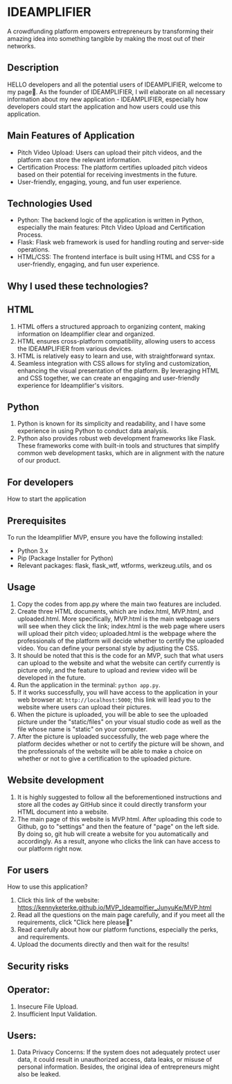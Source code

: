 # IDEAMPLIFIER
A crowdfunding platform empowers entrepreneurs by transforming their amazing idea into something tangible by making the most out of their networks.

## Description
HELLO developers and all the  potential users of IDEAMPLIFIER, welcome to my page🤍. As the founder of IDEAMPLIFIER, I will elaborate on all necessary information about my new application - IDEAMPLIFIER, especially how developers could start the application and how users could use this application.

## Main Features of Application
- Pitch Video Upload: Users can upload their pitch videos, and the platform can store the relevant information.
- Certification Process: The platform certifies uploaded pitch videos based on their potential for receiving investments in the future.
- User-friendly, engaging, young, and fun user experience.

## Technologies Used
- Python: The backend logic of the application is written in Python, especially the main features:  Pitch Video Upload and Certification Process.
- Flask: Flask web framework is used for handling routing and server-side operations.
- HTML/CSS: The frontend interface is built using HTML and CSS for a user-friendly, engaging, and fun user experience.

## Why I used these technologies?

## HTML
1. HTML offers a structured approach to organizing content, making information on Ideamplifier clear and organized.
2. HTML ensures cross-platform compatibility, allowing users to access the IDEAMPLIFIER from various devices.
3. HTML is relatively easy to learn and use, with straightforward syntax.
4. Seamless integration with CSS allows for styling and customization, enhancing the visual presentation of the platform. By leveraging HTML and CSS together, we can create an engaging and user-friendly experience for Ideamplifier's visitors.

## Python
1. Python is known for its simplicity and readability, and I have some experience in using Python to conduct data analysis.
2. Python also provides robust web development frameworks like Flask. These frameworks come with built-in tools and structures that simplify common web development tasks, which are in alignment with the nature of our product.

## For developers
How to start the application

## Prerequisites
To run the Ideamplifier MVP, ensure you have the following installed:

- Python 3.x
- Pip (Package Installer for Python)
- Relevant packages: flask, flask_wtf, wtforms, werkzeug.utils, and os

## Usage

1. Copy the codes from app.py where the main two features are included.
3. Create three HTML documents, which are index.html, MVP.html, and uploaded.html. More specifically, MVP.html is the main webpage users will see when they click the link; index.html is the web page where users will upload their pitch video; uploaded.html is the webpage where the professionals of the platform will decide whether to certify the uploaded video. You can define your personal style by adjusting the CSS.
4. It should be noted that this is the code for an MVP, such that what users can upload to the website and what the website can certify currently is picture only, and the feature to upload and review video will be developed in the future.
5. Run the application in the terminal: `python app.py`.
6. If it works successfully, you will have access to the application in your web browser at: `http://localhost:5000`; this link will lead you to the website where users can upload their pictures.
7. When the picture is uploaded, you will be able to see the uploaded picture under the "static/files" on your visual studio code as well as the file whose name is "static" on your computer.
8. After the picture is uploaded successfully, the web page where the platform decides whether or not to certify the picture will be shown, and the professionals of the website will be able to make a choice on whether or not to give a certification to the uploaded picture.

## Website development
1. It is highly suggested to follow all the beforementioned instructions and store all the codes ay GitHub since it could directly transform your HTML document into a website.
2. The main page of this website is MVP.html. After uploading this code to Github, go to "settings" and then the feature of "page" on the left side. By doing so, git hub will create a website for you automatically and accordingly. As a result, anyone who clicks the link can have access to our platform right now.

## For users
How to use this application?

1. Click this link of the website:  https://kennyketerke.github.io/MVP_Ideamplfier_JunyuKe/MVP.html
2. Read all the questions on the main page carefully, and if you meet all the requirements, click "Click here please🥰"
3. Read carefully about how our platform functions, especially the perks, and requirements.
4. Upload the documents directly and then wait for the results!


## Security risks 
## Operator:
1. Insecure File Upload.
2. Insufficient Input Validation.

## Users:
1. Data Privacy Concerns: If the system does not adequately protect user data, it could result in unauthorized access, data leaks, or misuse of personal information. Besides, the original idea of entrepreneurs might also be leaked.



